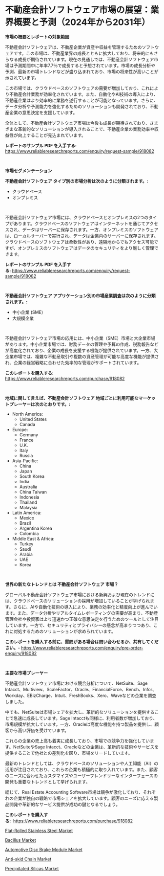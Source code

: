 <p><h1>不動産会計ソフトウェア市場の展望：業界概要と予測（2024年から2031年）</h1></p><p><strong>市場の概要とレポートの対象範囲</strong></p>
<p><p>不動産会計ソフトウェアは、不動産企業が資産や収益を管理するためのソフトウェアです。この市場は、不動産業界の成長とともに拡大しており、将来的にもさらなる成長が期待されています。現在の見通しでは、不動産会計ソフトウェア市場は予測期間中に年率7.7％で成長すると予想されています。市場の成長分析や予測、最新の市場トレンドなどが盛り込まれており、市場の将来性が高いことが示されています。</p><p>この市場では、クラウドベースのソフトウェアの需要が増加しており、これにより不動産会計業務が効率化されています。また、自動化やAI技術の導入により、不動産企業はより効率的に業務を遂行することが可能となっています。さらに、データ分析や予測能力を強化するためのソリューションも開発されており、不動産企業の意思決定を支援しています。</p><p>全体として、不動産会計ソフトウェア市場は今後も成長が期待されており、さまざまな革新的なソリューションが導入されることで、不動産企業の業務効率や収益性が向上することが見込まれています。</p></p>
<p><strong>レポートのサンプル PDF を入手する:</strong> <a href="https://www.reliableresearchreports.com/enquiry/request-sample/918082">https://www.reliableresearchreports.com/enquiry/request-sample/918082</a></p>
<p>&nbsp;</p>
<p><strong>市場セグメンテーション</strong></p>
<p><strong>不動産会計ソフトウェア タイプ別の市場分析は次のように分類されます。:</strong></p>
<p><ul><li>クラウドベース</li><li>オンプレミス</li></ul></p>
<p>&nbsp;</p>
<p><p>不動産会計ソフトウェア市場には、クラウドベースとオンプレミスの2つのタイプがあります。クラウドベースのソフトウェアはインターネットを通じてアクセスされ、データはサーバーに保存されます。一方、オンプレミスのソフトウェアは、ローカルサーバーで実行され、データは企業内のサーバーに保存されます。クラウドベースのソフトウェアは柔軟性があり、遠隔地からでもアクセス可能ですが、オンプレミスのソフトウェアはデータのセキュリティをより厳しく管理できます。</p></p>
<p><strong>レポートのサンプル PDF を入手する:</strong>&nbsp;<a href="https://www.reliableresearchreports.com/enquiry/request-sample/918082">https://www.reliableresearchreports.com/enquiry/request-sample/918082</a></p>
<p>&nbsp;</p>
<p><strong> 不動産会計ソフトウェア アプリケーション別の市場産業調査は次のように分類されます。:</strong></p>
<p><ul><li>中小企業 (SME)</li><li>大規模企業</li></ul></p>
<p>&nbsp;</p>
<p><p>不動産会計ソフトウェア市場の応用には、中小企業（SME）市場と大企業市場があります。中小企業市場では、財務データの管理や予算の作成、税務報告などが高度化されており、企業の成長を支援する機能が提供されています。一方、大企業市場では、複雑な不動産取引や複数の資産管理が可能な高度な機能が提供され、企業の経営戦略に合わせた効率的な管理がサポートされています。</p></p>
<p><strong>このレポートを購入する:</strong>&nbsp; <a href="https://www.reliableresearchreports.com/purchase/918082">https://www.reliableresearchreports.com/purchase/918082</a></p>
<p>&nbsp;</p>
<p><strong>地域に関して言えば、不動産会計ソフトウェア 地域ごとに利用可能なマーケットプレーヤーは次のとおりです。:</strong></p>
<p><ul>
    <li>
        North America:
        <ul>
            <li>United States</li>
            <li>Canada</li>
        </ul>
    </li>
    <li>
        Europe:
        <ul>
            <li>Germany</li>
            <li>France</li>
            <li>U.K.</li>
            <li>Italy</li>
            <li>Russia</li>
        </ul>
    </li>
    <li>
        Asia-Pacific:
        <ul>
            <li>China</li>
            <li>Japan</li>
            <li>South Korea</li>
            <li>India</li>
            <li>Australia</li>
            <li>China Taiwan</li>
            <li>Indonesia</li>
            <li>Thailand</li>
            <li>Malaysia</li>
        </ul>
    </li>
    <li>
        Latin America:
        <ul>
            <li>Mexico</li>
            <li>Brazil</li>
            <li>Argentina Korea</li>
            <li>Colombia</li>
        </ul>
    </li>
    <li>
        Middle East & Africa:
        <ul>
            <li>Turkey</li>
            <li>Saudi</li>
            <li>Arabia</li>
            <li>UAE</li>
            <li>Korea</li>
        </ul>
    </li>
    </ul></p>
<p>&nbsp;</p>
<p><strong>世界の新たなトレンドとは 不動産会計ソフトウェア 市場？</strong></p>
<p><p>グローバル不動産会計ソフトウェア市場における新興および現在のトレンドには、クラウドベースのソリューションの採用が増加していることが挙げられます。さらに、AIや自動化技術の導入により、業務の効率化と精度向上が進んでいます。また、データ分析やリアルタイムレポーティングの需要が高まり、不動産管理会社や投資家はより迅速かつ正確な意思決定を行うためのツールとして注目しています。一方で、セキュリティとプライバシーの懸念が高まりつつあり、これに対処するためのソリューションが求められています。</p></p>
<p><strong>このレポートを購入する前に、質問がある場合は問い合わせるか、共有してください。</strong>- <a href="https://www.reliableresearchreports.com/enquiry/pre-order-enquiry/918082">https://www.reliableresearchreports.com/enquiry/pre-order-enquiry/918082</a></p>
<p>&nbsp;</p>
<p><strong>主要な市場プレーヤー</strong></p>
<p><p>不動産会計ソフトウェア市場における競合分析について、NetSuite、Sage Intacct、Multiview、ScaleFactor、Oracle、FinancialForce、Bench、Infor、Workday、EBizCharge、Intuit、FreshBooks、Xero、Waveなどの企業を調査しました。</p><p>中でも、NetSuiteは市場シェアを拡大し、革新的なソリューションを提供することで急速に成長しています。Sage Intacctも同様に、利用者数が増加しており、市場規模が拡大しています。一方、Oracleは高度な機能を持つ製品を提供し、顧客から高い評価を受けています。</p><p>これらの企業の売上高も着実に成長しており、市場での競争力を強化しています。NetSuiteやSage Intacct、Oracleなどの企業は、革新的な技術やサービスを提供することで他社との差別化を図り、市場をリードしています。</p><p>最新のトレンドとしては、クラウドベースのソリューションや人工知能（AI）の活用が注目されており、これらの企業も積極的に取り入れています。また、顧客のニーズに合わせたカスタマイズやユーザーフレンドリーなインターフェースの開発も重要なトレンドとして挙げられます。</p><p>総じて、Real Estate Accounting Software市場は競争が激化しており、それぞれの企業が独自の戦略で市場シェアを拡大しています。顧客のニーズに応える製品開発や革新的なサービス提供が成功の鍵となるでしょう。</p></p>
<p><strong>このレポートを購入する:</strong>&nbsp;&nbsp;<a href="https://www.reliableresearchreports.com/purchase/918082">https://www.reliableresearchreports.com/purchase/918082</a></p>
<p><p><a href="https://unruly-ladybug-44b.notion.site/Flat-Rolled-Stainless-Steel-Market-Provides-Detailed-Segmentation-of-this-Market-based-on-Type-Appl-465099af1388487789adf70cade360c3">Flat-Rolled Stainless Steel Market</a></p><p><a href="https://view.publitas.com/reportprime-1/bacillus-market-research-report-unlocks-analysis-on-the-market-financial-status-market-size-and-market-revenue-upto-2031/">Bacillus Market</a></p><p><a href="https://github.com/khansimonweber1lqujlwoz15d/Market-Research-Report-List-1/blob/main/automotive-disc-brake-module-market.md">Automotive Disc Brake Module Market</a></p><p><a href="https://github.com/Sherrillcrooksxa8i18ucf2m/Market-Research-Report-List-1/blob/main/anti-skid-chain-market.md">Anti-skid Chain Market</a></p><p><a href="https://poised-avenue-46d.notion.site/Precipitated-Silicas-Market-Research-Report-Reveals-The-Latest-Trends-And-Opportunities-of-this-Mark-3570488fa260463984710cbc41a09326">Precipitated Silicas Market</a></p></p>